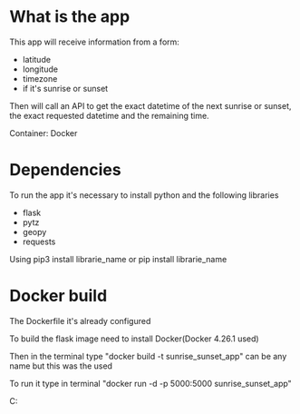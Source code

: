 # What is the app

This app will receive information from a form:
* latitude
* longitude
* timezone
* if it's sunrise or sunset

Then will call an API to get the exact datetime of the next sunrise or sunset, the exact requested datetime and the remaining time.

Container: Docker

# Dependencies

To run the app it's necessary to install python and the following libraries
* flask
* pytz
* geopy
* requests

Using pip3 install librarie_name or pip install librarie_name

# Docker build
The Dockerfile it's already configured

To build the flask image need to install Docker(Docker 4.26.1 used)

Then in the terminal type "docker build -t sunrise_sunset_app" can be any name but this was the used

To run it type in terminal "docker run -d -p 5000:5000 sunrise_sunset_app"

C: